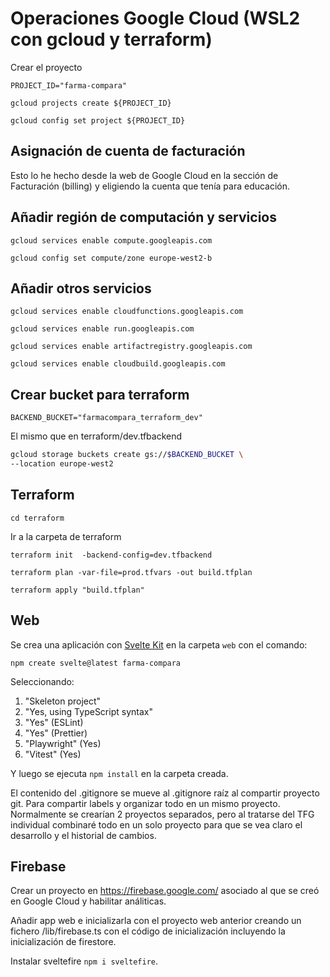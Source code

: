 # Operaciones Google Cloud (WSL2 con gcloud y terraform)

Crear el proyecto

`PROJECT_ID="farma-compara"`

`gcloud projects create ${PROJECT_ID}`

`gcloud config set project ${PROJECT_ID}`

## Asignación de cuenta de facturación

Esto lo he hecho desde la web de Google Cloud en la sección de Facturación (billing) y eligiendo la cuenta que tenía para educación.

## Añadir región de computación y servicios

`gcloud services enable compute.googleapis.com`

`gcloud config set compute/zone europe-west2-b`

## Añadir otros servicios

`gcloud services enable cloudfunctions.googleapis.com`

`gcloud services enable run.googleapis.com`

`gcloud services enable artifactregistry.googleapis.com`

`gcloud services enable cloudbuild.googleapis.com`

## Crear bucket para terraform

`BACKEND_BUCKET="farmacompara_terraform_dev"`

El mismo que en terraform/dev.tfbackend

```sh
gcloud storage buckets create gs://$BACKEND_BUCKET \
--location europe-west2
```

## Terraform

`cd terraform`

Ir a la carpeta de terraform

`terraform init  -backend-config=dev.tfbackend`

`terraform plan -var-file=prod.tfvars -out build.tfplan`

`terraform apply "build.tfplan"`

## Web

Se crea una aplicación con [Svelte Kit](https://kit.svelte.dev/) en la carpeta `web` con el comando:

`npm create svelte@latest farma-compara`

Seleccionando:

1. "Skeleton project"
2. "Yes, using TypeScript syntax"
3. "Yes" (ESLint)
4. "Yes" (Prettier)
5. "Playwright" (Yes)
6. "Vitest" (Yes)

Y luego se ejecuta `npm install` en la carpeta creada.

El contenido del .gitignore se mueve al .gitignore raíz al compartir proyecto git. Para compartir labels y organizar todo en un mismo proyecto. Normalmente se crearían 2 proyectos separados, pero al tratarse del TFG individual combinaré todo en un solo proyecto para que se vea claro el desarrollo y el historial de cambios.

## Firebase

Crear un proyecto en https://firebase.google.com/ asociado al que se creó en Google Cloud y habilitar análiticas.

Añadir app web e inicializarla con el proyecto web anterior creando un fichero 
/lib/firebase.ts con el código de inicialización incluyendo la inicialización de firestore.

Instalar sveltefire `npm i sveltefire`.